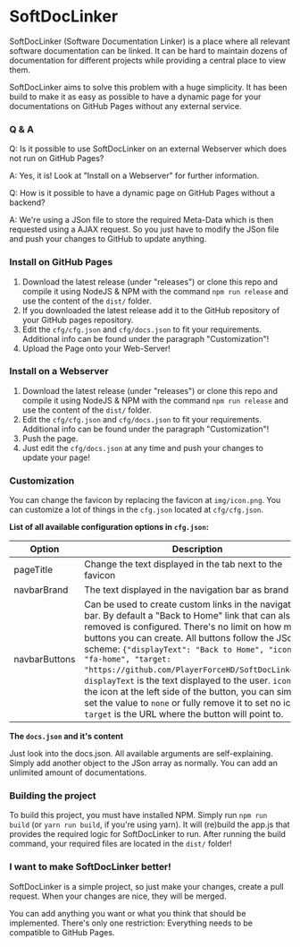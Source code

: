 # SoftDocLinker

SoftDocLinker (Software Documentation Linker) is a place where all relevant software documentation can be linked.
It can be hard to maintain dozens of documentation for different projects while providing a central place to view them.

SoftDocLinker aims to solve this problem with a huge simplicity. It has been build to make it as easy as possible to have a
dynamic page for your documentations on GitHub Pages without any external service.

### Q & A

Q: Is it possible to use SoftDocLinker on an external Webserver which does not run on GitHub Pages?

A: Yes, it is! Look at "Install on a Webserver" for further information.

Q: How is it possible to have a dynamic page on GitHub Pages without a backend?

A: We're using a JSon file to store the required Meta-Data which is then requested using a AJAX request.
So you just have to modify the JSon file and push your changes to GitHub to update anything.

### Install on GitHub Pages

 1. Download the latest release (under "releases") or clone this repo and compile it using NodeJS & NPM with the command ```npm run release``` and use the content of the ```dist/``` folder.
 2. If you downloaded the latest release add it to the GitHub repository of your GitHub pages repository.
 3. Edit the ```cfg/cfg.json``` and ```cfg/docs.json``` to fit your requirements. Additional info can be found under the paragraph "Customization"!
 4. Upload the Page onto your Web-Server!
 
### Install on a Webserver

 1. Download the latest release (under "releases") or clone this repo and compile it using NodeJS & NPM with the command ```npm run release``` and use the content of the ```dist/``` folder.
 2. Edit the ```cfg/cfg.json``` and ```cfg/docs.json``` to fit your requirements. Additional info can be found under the paragraph "Customization"!
 4. Push the page.
 5. Just edit the ```cfg/docs.json``` at any time and push your changes to update your page!

### Customization

You can change the favicon by replacing the favicon at ```img/icon.png```.
You can customize a lot of things in the ```cfg.json``` located at ```cfg/cfg.json```.

**List of all available configuration options in ```cfg.json```:**

Option | Description
------------ | -------------
pageTitle | Change the text displayed in the tab next to the favicon
navbarBrand | The text displayed in the navigation bar as brand
navbarButtons | Can be used to create custom links in the navigation bar. By default a "Back to Home" link that can also be removed is configured. There's no limit on how many buttons you can create. All buttons follow the JSon scheme: ```{"displayText": "Back to Home", "icon": "fa-home", "target: "https://github.com/PlayerForceHD/SoftDocLinker"}```. ```displayText``` is the text displayed to the user. ```icon``` is the icon at the left side of the button, you can simply set the value to ```none``` or fully remove it to set no icon. ```target``` is the URL where the button will point to.

**The ```docs.json``` and it's content**

Just look into the docs.json. All available arguments are self-explaining.
Simply add another object to the JSon array as normally.
You can add an unlimited amount of documentations.

### Building the project

To build this project, you must have installed NPM.
Simply run ```npm run build``` (or ```yarn run build```, if you're using yarn).
It will (re)build the app.js that provides the required logic for SoftDocLinker to run.
After running the build command, your required files are located in the ```dist/``` folder!

### I want to make SoftDocLinker better!

SoftDocLinker is a simple project, so just make your changes, create a pull request.
When your changes are nice, they will be merged.

You can add anything you want or what you think that should be implemented.
There's only one restriction: Everything needs to be compatible to GitHub Pages.

